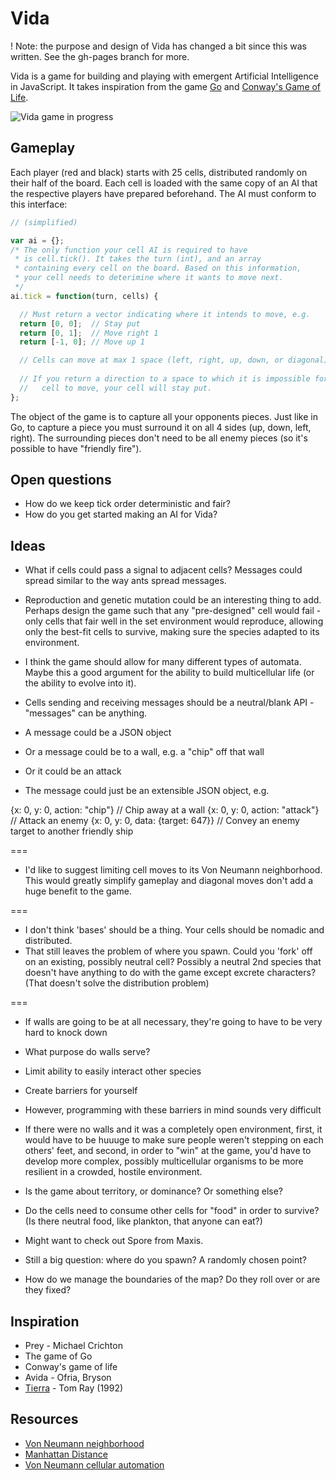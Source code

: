 # Vida

! Note: the purpose and design of Vida has changed a bit since this was written. See the gh-pages branch for more.

Vida is a game for building and playing with emergent Artificial Intelligence in JavaScript. It takes inspiration from the game [Go](http://en.wikipedia.org/wiki/Go_%28game%29) and [Conway's Game of Life](http://en.wikipedia.org/wiki/Conway's_Game_of_Life).

![Vida game in progress](http://jeffcarp.github.io/vida/images/sample-3.png)

## Gameplay

Each player (red and black) starts with 25 cells, distributed randomly on their half of the board. Each cell is loaded with the same copy of an AI that the respective players have prepared beforehand. The AI must conform to this interface:

```javascript
// (simplified)

var ai = {};
/* The only function your cell AI is required to have
 * is cell.tick(). It takes the turn (int), and an array
 * containing every cell on the board. Based on this information,
 * your cell needs to deterimine where it wants to move next.
 */
ai.tick = function(turn, cells) {

  // Must return a vector indicating where it intends to move, e.g.
  return [0, 0];  // Stay put
  return [0, 1];  // Move right 1
  return [-1, 0]; // Move up 1

  // Cells can move at max 1 space (left, right, up, down, or diagonal)
  
  // If you return a direction to a space to which it is impossible for the
  //   cell to move, your cell will stay put.
};
```

The object of the game is to capture all your opponents pieces. Just like in Go, to capture a piece you must surround it on all 4 sides (up, down, left, right). The surrounding pieces don't need to be all enemy pieces (so it's possible to have "friendly fire").

## Open questions

- How do we keep tick order deterministic and fair?
- How do you get started making an AI for Vida?

## Ideas

- What if cells could pass a signal to adjacent cells? Messages could spread similar to the way ants spread messages.
- Reproduction and genetic mutation could be an interesting thing to add. Perhaps design the game such that any "pre-designed" cell would fail - only cells that fair well in the set environment would reproduce, allowing only the best-fit cells to survive, making sure the species adapted to its environment.
- I think the game should allow for many different types of automata. Maybe this a good argument for the ability to build multicellular life (or the ability to evolve into it).

- Cells sending and receiving messages should be a neutral/blank API - "messages" can be anything.
- A message could be a JSON object
- Or a message could be to a wall, e.g. a "chip" off that wall
- Or it could be an attack
- The message could just be an extensible JSON object, e.g. 

{x: 0, y: 0, action: "chip"} // Chip away at a wall
{x: 0, y: 0, action: "attack"} // Attack an enemy
{x: 0, y: 0, data: {target: 647}} // Convey an enemy target to another friendly ship

===

- I'd like to suggest limiting cell moves to its Von Neumann neighborhood. This would greatly simplify gameplay and diagonal moves don't add a huge benefit to the game. 

===

- I don't think 'bases' should be a thing. Your cells should be nomadic and distributed.
- That still leaves the problem of where you spawn. Could you 'fork' off on an existing, possibly neutral cell? Possibly a neutral 2nd species that doesn't have anything to do with the game except excrete characters? (That doesn't solve the distribution problem)

===

- If walls are going to be at all necessary, they're going to have to be very hard to knock down
- What purpose do walls serve?
- Limit ability to easily interact other species 
- Create barriers for yourself
- However, programming with these barriers in mind sounds very difficult
- If there were no walls and it was a completely open environment, first, it would have to be huuuge to make sure people weren't stepping on each others' feet, and second, in order to "win" at the game, you'd have to develop more complex, possibly multicellular organisms to be more resilient in a crowded, hostile environment.

- Is the game about territory, or dominance? Or something else?

- Do the cells need to consume other cells for "food" in order to survive? (Is there neutral food, like plankton, that anyone can eat?)

- Might want to check out Spore from Maxis.

- Still a big question: where do you spawn? A randomly chosen point? 

- How do we manage the boundaries of the map? Do they roll over or are they fixed?

## Inspiration

- Prey - Michael Crichton
- The game of Go
- Conway's game of life
- Avida - Ofria, Bryson 
- [Tierra](http://www.cs.cmu.edu/afs/cs/project/ai-repository/ai/areas/alife/systems/tierra/0.html) - Tom Ray (1992)

## Resources

- [Von Neumann neighborhood](http://en.wikipedia.org/wiki/Von_Neumann_neighborhood)
- [Manhattan Distance](http://en.wiktionary.org/wiki/Manhattan_distance) 
- [Von Neumann cellular automation](http://en.wikipedia.org/wiki/Von_Neumann_cellular_automata)
